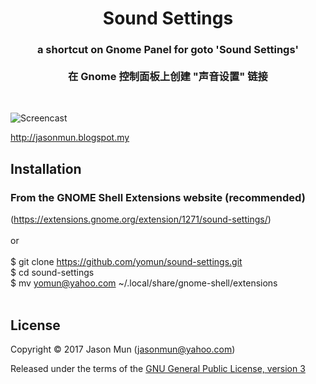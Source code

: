 <h1 align="center">Sound Settings</h1>
<h3 align="center">a shortcut on Gnome Panel for goto 'Sound Settings'<br><br>在 Gnome 控制面板上创建 "声音设置" 链接</h3>
<br>

![Screencast](https://extensions.gnome.org/extension-data/screenshots/screenshot_1271.png)


http://jasonmun.blogspot.my
<br>

## Installation

### From the GNOME Shell Extensions website (recommended)
(https://extensions.gnome.org/extension/1271/sound-settings/)
<br><br>
or<br>
<br>
$ git clone https://github.com/yomun/sound-settings.git<br>
$ cd sound-settings<br>
$ mv yomun@yahoo.com ~/.local/share/gnome-shell/extensions<br>
<br>

## License

Copyright &copy; 2017 Jason Mun (<jasonmun@yahoo.com>)

Released under the terms of the [GNU General Public License, version 3](https://gnu.org/licenses/gpl.html)
